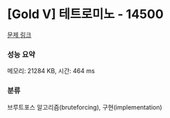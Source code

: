 # [Gold V] 테트로미노 - 14500 

[문제 링크](https://www.acmicpc.net/problem/14500) 

### 성능 요약

메모리: 21284 KB, 시간: 464 ms

### 분류

브루트포스 알고리즘(bruteforcing), 구현(implementation)

